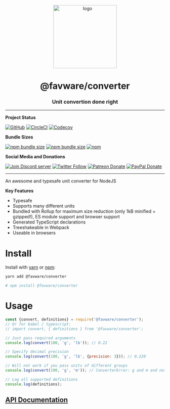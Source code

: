 <div align="center">
  <p>
  <a href="https://favware.tech/converter"><img src="https://storage.googleapis.com/data-sunlight-146313.appspot.com/website-project-icons/converter.png" height="200" alt="logo"/></a>
  </p>

  <p>
<h1> @favware/converter</h1>
<h3> Unit convertion done right</h3>
  </p>
</div>

---

**Project Status**

[![GitHub](https://img.shields.io/github/license/favware/node-packages?logo=github&style=flat-square)](https://github.com/favware/node-packages/blob/master/LICENSE.md)
[![CircleCI](https://img.shields.io/circleci/build/github/favware/node-packages?logo=circleci&style=flat-square)](https://circleci.com/gh/favware/node-packages/tree/master)
[![Codecov](https://img.shields.io/codecov/c/github/favware/node-packages?logo=codecov&style=flat-square)](https://codecov.io/gh/favware/node-packages)

**Bundle Sizes**

[![npm bundle size](https://img.shields.io/bundlephobia/min/@favware/converter?label=converter%20-%20minified&logo=webpack&style=flat-square)](https://bundlephobia.com/result?p=@favware/converter)
[![npm bundle size](https://img.shields.io/bundlephobia/minzip/@favware/converter?label=converter%20-%20minzipped&logo=webpack&style=flat-square)](https://bundlephobia.com/result?p=@favware/converter)
[![npm](https://img.shields.io/npm/v/@favware/converter?color=crimson&label=converter%20version&logo=npm&style=flat-square)](https://www.npmjs.com/package/@favware/converter)

**Social Media and Donations**

[![Join Discord server](https://img.shields.io/discord/512303595966824458?color=697EC4&label=Join%20Discord%20Server&logo=discord&logoColor=FDFEFE&style=flat-square)](https://favware.tech/redirect/server)
[![Twitter Follow](https://img.shields.io/twitter/follow/favna_?label=Follow%20@Favna_&logo=twitter&colorB=1DA1F2&style=flat-square)](https://twitter.com/Favna_/follow)
[![Patreon Donate](https://img.shields.io/badge/patreon-donate-brightgreen.svg?label=Donate%20with%20Patreon&logo=patreon&colorB=F96854&style=flat-square&link=https://www.patreon.com/bePatron?u=9336537)](https://www.patreon.com/bePatron?u=9336537)
[![PayPal Donate](https://img.shields.io/badge/paypal-donate-brightgreen.svg?label=Donate%20with%20Paypal&logo=paypal&colorB=00457C&style=flat-square&link=https://www.paypal.com/cgi-bin/webscr?cmd=_s-xclick&hosted_button_id=XMAYCF9SDHZ34)](https://www.patreon.com/bePatron?u=9336537)

---

An awesome and typesafe unit converter for NodeJS

**Key Features**
- Typesafe
- Supports many different units
- Bundled with Rollup for maximum size reduction (only 1kB minified + gzipped!), ES module support and browser support
- Generated TypeScript declarations
- Treeshakeable in Webpack
- Useable in browsers

# Install

Install with [yarn](https://yarnpkg.com) or [npm](https://www.npmjs.com/):

```sh
yarn add @favware/converter

# npm install @favware/converter
```

# Usage

```js
const {convert, definitions} = require('@favware/converter');
// Or for babel / typescript:
// import convert, { definitions } from '@favware/converter';

// Just pass required arguments
console.log(convert(100, 'g', 'lb')); // 0.22

// Specify decimal precision
console.log(convert(100, 'g', 'lb', {precision: 3})); // 0.220

// Will not work if you pass units of different groups
console.log(convert(100, 'g', 'm')); // ConverterError: g and m and not in the same definition group

// Log all supported definitions
console.log(definitions);
```

## [API Documentation](https://favware.github.io/node-packages/modules/_favware_converter.html)